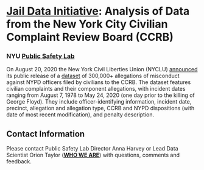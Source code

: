 # <a href="https://publicsafetylab.org/jail-data-initiative"><b>Jail Data Initiative</b></a>: Analysis of Data from the New York City Civilian Complaint Review Board (CCRB)
### NYU <a href="https://publicsafetylab.org/"><b>Public Safety Lab</b></a>

On August 20, 2020 the New York Civil Liberties Union (NYCLU) <a href="https://www.nyclu.org/en/press-releases/nyclu-makes-35-years-nypd-misconduct-data-available-public">announced</a> its public release of a <a href="https://github.com/new-york-civil-liberties-union/NYPD-Misconduct-Complaint-Database">dataset</a> of 300,000+ allegations of misconduct against NYPD officers filed by civilians to the CCRB. The dataset features civilian complaints and their component allegations, with incident dates ranging from August 7, 1978 to May 24, 2020 (one day prior to the killing of George Floyd). They include officer-identifying information, incident date, precinct, allegation and allegation type, CCRB and NYPD dispositions (with date of most recent modification), and penalty description.

## Contact Information

Please contact Public Safety Lab Director Anna Harvey or Lead Data Scientist Orion Taylor (<a href="https://publicsafetylab.org/who-we-are"><b>WHO WE ARE</b></a>) with questions, comments and feedback.
